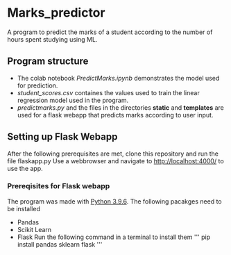# Marks_predictor
A program to predict the marks of a student according to the number of hours spent studying using ML.

## Program structure
- The colab notebook *PredictMarks.ipynb* demonstrates the model used for prediction.
- *student_scores.csv* containes the values used to train the linear regression model used in the program.
- *predictmarks.py* and the files in the directories **static** and **templates** are used for a flask webapp that predicts marks according to user input.

## Setting up Flask Webapp
After the following prerequisites are met, clone this repository and run the file flaskapp.py 
Use a webbrowser and navigate to [http://localhost:4000/](http://localhost:4000/) to use the app.

### Prereqisites for Flask webapp
The program was made with [Python 3.9.6](https://www.python.org/downloads).
The following pacakges need to be installed
- Pandas
- Scikit Learn
- Flask
Run the following command in a terminal to install them
'''
pip install pandas sklearn flask
'''